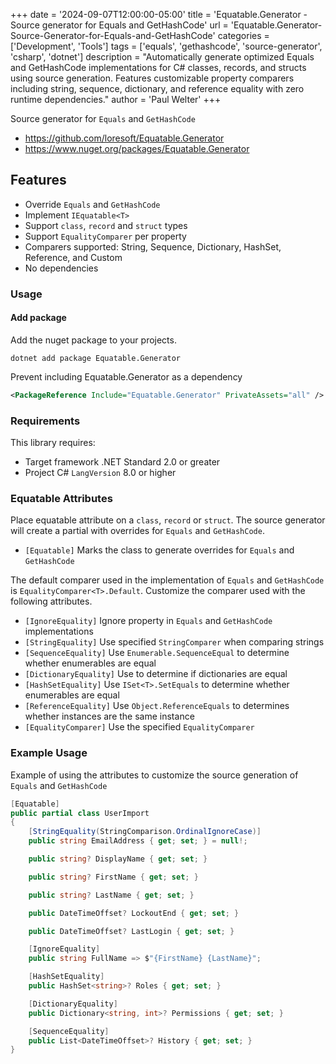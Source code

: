 +++
date = '2024-09-07T12:00:00-05:00'
title = 'Equatable.Generator - Source generator for Equals and GetHashCode'
url = 'Equatable.Generator-Source-Generator-for-Equals-and-GetHashCode'
categories = ['Development', 'Tools']
tags = ['equals', 'gethashcode', 'source-generator', 'csharp', 'dotnet']
description = "Automatically generate optimized Equals and GetHashCode implementations for C# classes, records, and structs using source generation. Features customizable property comparers including string, sequence, dictionary, and reference equality with zero runtime dependencies."
author = 'Paul Welter'
+++


Source generator for `Equals` and `GetHashCode`

* <https://github.com/loresoft/Equatable.Generator>
* <https://www.nuget.org/packages/Equatable.Generator>

## Features

* Override `Equals` and `GetHashCode`
* Implement `IEquatable<T>`
* Support `class`, `record` and `struct` types
* Support `EqualityComparer` per property
* Comparers supported: String, Sequence, Dictionary, HashSet, Reference, and Custom
* No dependencies

### Usage

#### Add package

Add the nuget package to your projects.

`dotnet add package Equatable.Generator`

Prevent including Equatable.Generator as a dependency

```xml
<PackageReference Include="Equatable.Generator" PrivateAssets="all" />
```

### Requirements

This library requires:

* Target framework .NET Standard 2.0 or greater
* Project C# `LangVersion` 8.0 or higher

### Equatable Attributes

Place equatable attribute on a `class`, `record` or `struct`.  The source generator will create a partial with overrides for `Equals` and `GetHashCode`.

* `[Equatable]` Marks the class to generate overrides for `Equals` and `GetHashCode`

 The default comparer used in the implementation of `Equals` and `GetHashCode` is `EqualityComparer<T>.Default`.  Customize the comparer used with the following attributes.

* `[IgnoreEquality]` Ignore property in `Equals` and `GetHashCode` implementations
* `[StringEquality]` Use specified `StringComparer` when comparing strings
* `[SequenceEquality]` Use `Enumerable.SequenceEqual` to determine whether enumerables are equal
* `[DictionaryEquality]` Use to determine if dictionaries are equal
* `[HashSetEquality]` Use `ISet<T>.SetEquals` to determine whether enumerables are equal
* `[ReferenceEquality]` Use `Object.ReferenceEquals` to determines whether instances are the same instance
* `[EqualityComparer]` Use the specified `EqualityComparer`

### Example Usage

Example of using the attributes to customize the source generation of `Equals` and `GetHashCode`

``` c#
[Equatable]
public partial class UserImport
{
    [StringEquality(StringComparison.OrdinalIgnoreCase)]
    public string EmailAddress { get; set; } = null!;

    public string? DisplayName { get; set; }

    public string? FirstName { get; set; }

    public string? LastName { get; set; }

    public DateTimeOffset? LockoutEnd { get; set; }

    public DateTimeOffset? LastLogin { get; set; }

    [IgnoreEquality]
    public string FullName => $"{FirstName} {LastName}";

    [HashSetEquality]
    public HashSet<string>? Roles { get; set; }

    [DictionaryEquality]
    public Dictionary<string, int>? Permissions { get; set; }

    [SequenceEquality]
    public List<DateTimeOffset>? History { get; set; }
}
```
